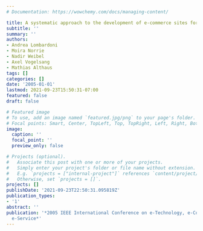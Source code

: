 ```yaml
---
# Documentation: https://wowchemy.com/docs/managing-content/

title: A systematic approach to the development of e-commerce sites for mass customization
subtitle: ''
summary: ''
authors:
- Andrea Lombardoni
- Moira Norrie
- Nadir Weibel
- Axel Vogelsang
- Mathias Althaus
tags: []
categories: []
date: '2005-01-01'
lastmod: 2021-09-23T15:50:31-07:00
featured: false
draft: false

# Featured image
# To use, add an image named `featured.jpg/png` to your page's folder.
# Focal points: Smart, Center, TopLeft, Top, TopRight, Left, Right, BottomLeft, Bottom, BottomRight.
image:
  caption: ''
  focal_point: ''
  preview_only: false

# Projects (optional).
#   Associate this post with one or more of your projects.
#   Simply enter your project's folder or file name without extension.
#   E.g. `projects = ["internal-project"]` references `content/project/deep-learning/index.md`.
#   Otherwise, set `projects = []`.
projects: []
publishDate: '2021-09-23T22:50:31.095819Z'
publication_types:
- '1'
abstract: ''
publication: '*2005 IEEE International Conference on e-Technology, e-Commerce and
  e-Service*'
---
```

